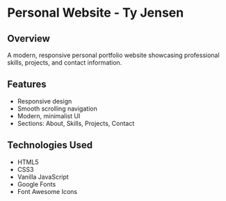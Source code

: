 # Personal Website - Ty Jensen

## Overview
A modern, responsive personal portfolio website showcasing professional skills, projects, and contact information.

## Features
- Responsive design
- Smooth scrolling navigation
- Modern, minimalist UI
- Sections: About, Skills, Projects, Contact

## Technologies Used
- HTML5
- CSS3
- Vanilla JavaScript
- Google Fonts
- Font Awesome Icons
